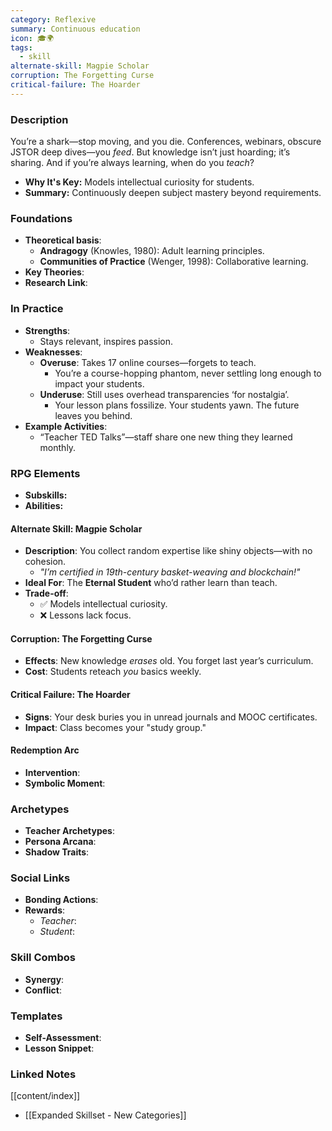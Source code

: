 ```yaml
---
category: Reflexive
summary: Continuous education
icon: 🎓🌍
tags:
  - skill
alternate-skill: Magpie Scholar
corruption: The Forgetting Curse
critical-failure: The Hoarder
---
```


### **Description**  
You’re a shark—stop moving, and you die. Conferences, webinars, obscure JSTOR deep dives—you _feed_. But knowledge isn’t just hoarding; it’s sharing. And if you’re always learning, when do you _teach_?
- **Why It's Key:** Models intellectual curiosity for students.
- **Summary:** Continuously deepen subject mastery beyond requirements.

### **Foundations**  
- **Theoretical basis**: 
	- **Andragogy** (Knowles, 1980): Adult learning principles.
	- **Communities of Practice** (Wenger, 1998): Collaborative learning.
- **Key Theories**: 
- **Research Link**: 

### **In Practice**  
- **Strengths**:  
	- Stays relevant, inspires passion.
- **Weaknesses**:  
	- **Overuse**: Takes 17 online courses—forgets to teach.
		- You’re a course-hopping phantom, never settling long enough to impact your students.
	- **Underuse**: Still uses overhead transparencies ‘for nostalgia’.
		- Your lesson plans fossilize. Your students yawn. The future leaves you behind.
- **Example Activities**: 
	- “Teacher TED Talks”—staff share one new thing they learned monthly.

### **RPG Elements**  
- **Subskills:**
- **Abilities:**
#### **Alternate Skill: Magpie Scholar**
- **Description**: You collect random expertise like shiny objects—with no cohesion.
    - _"I’m certified in 19th-century basket-weaving _and_ blockchain!"_
- **Ideal For**: The **Eternal Student** who’d rather learn than teach.
- **Trade-off**:
    - ✅ Models intellectual curiosity.
    - ❌ Lessons lack focus.
#### **Corruption: The Forgetting Curse**
- **Effects**: New knowledge _erases_ old. You forget last year’s curriculum.
- **Cost**: Students reteach _you_ basics weekly.
#### **Critical Failure: The Hoarder** 
- **Signs**: Your desk buries you in unread journals and MOOC certificates.
- **Impact**: Class becomes your "study group."
#### **Redemption Arc**  
- **Intervention**: 
- **Symbolic Moment**: 

### **Archetypes**  
- **Teacher Archetypes**: 
- **Persona Arcana**: 
- **Shadow Traits**: 

### **Social Links**  
- **Bonding Actions**: 
- **Rewards**:  
  - *Teacher*: 
  - *Student*: 

### **Skill Combos**  
- **Synergy**: 
- **Conflict**:  

### **Templates**  
- **Self-Assessment**: 
- **Lesson Snippet**: 

### **Linked Notes**  
[[content/index]]
- [[Expanded Skillset - New Categories]]